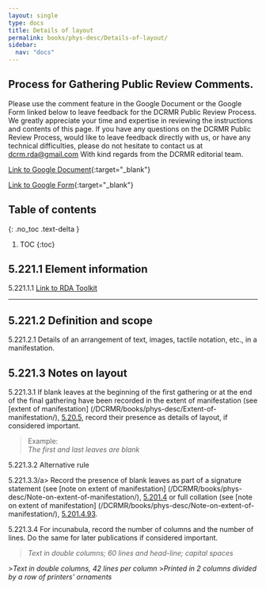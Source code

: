 ```yaml
---
layout: single
type: docs
title: Details of layout
permalink: books/phys-desc/Details-of-layout/
sidebar:
  nav: "docs"
---
```


## Process for Gathering Public Review Comments.
Please use the comment feature in the Google Document or the Google Form linked below to leave feedback for the DCRMR Public Review Process.  We greatly appreciate your time and expertise in reviewing the instructions and contents of this page.  If you have any questions on the DCRMR Public Review Process, would like to leave feedback directly with us, or have any technical difficulties, please do not hesitate to contact us at dcrm.rda@gmail.com  With kind regards from the DCRMR editorial team.

[Link to Google Document](https://docs.google.com/document/d/1TyCvZO6dPvgk-3MnIpmWg97-lDWxDyhvV-xFhycTwfA/edit#heading=h.rkgo3gie23qj){:target="_blank"}

[Link to Google Form](https://docs.google.com/forms/d/e/1FAIpQLSdNtJkbY1mngdTcvCoB7zZcpaIuuKHvlbyiidP-QunDy14VcQ/viewform){:target="_blank"}

## Table of contents
{: .no_toc .text-delta }

1. TOC
{:toc}

## 5.221.1 Element information

<a name="5.221.1.1">5.221.1.1</a> [Link to RDA Toolkit](https://beta.rdatoolkit.org/en-US_ala-57a29f2c-5500-3a18-854e-f21c88c184a2/601ec0c4-fe60-4b76-bdcd-dc0556fb1d1c)

---

## 5.221.2 Definition and scope

<a name="5.221.2.1">5.221.2.1</a> Details of an arrangement of text, images, tactile notation, etc., in a manifestation.


## 5.221.3 Notes on layout 

<a name="5.221.3.1">5.221.3.1</a> If blank leaves at the beginning of the first gathering or at the end of the final gathering have been recorded in the extent of manifestation (see [extent of manifestation]  (/DCRMR/books/phys-desc/Extent-of-manifestation/), [5.20.5](/DCRMR/books/phys-desc/Extent-of-manifestation/#5.20.5), record their presence as details of layout, if considered important.

>Example:  
><CITE>The first and last leaves are blank</CITE>

<a name="5.221.3.2">5.221.3.2</a> Alternative rule

<a name="5.221.3.3">5.221.3.3/a> Record the presence of blank leaves as part of a signature statement (see [note on extent of manifestation]  (/DCRMR/books/phys-desc/Note-on-extent-of-manifestation/), [5.201.4](/DCRMR/books/phys-desc/Note-on-extent-of-manifestation/#5.201.4) or full collation (see [note on extent of manifestation] (/DCRMR/books/phys-desc/Note-on-extent-of-manifestation/), [5.201.4.93](/DCRMR/books/phys-desc/Note-on-extent-of-manifestation/#5.201.4.93).

<a name="5.221.3.4">5.221.3.4</a> For incunabula, record the number of columns and the number of lines. Do the same for later publications if considered important. 

><CITE>Text in double columns; 60 lines and head-line; capital spaces
</CITE>
><CITE>Text in double columns, 42 lines per column</CITE>
><CITE>Printed in 2 columns divided by a row of printers' ornaments</CITE>
